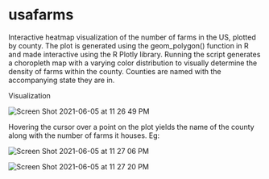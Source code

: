 # usafarms

Interactive heatmap visualization of the number of farms in the US, plotted by county. The plot is generated using the geom_polygon() function in R and
made interactive using the R Plotly library. Running the script generates a choropleth map with a varying color distribution to visually determine the
density of farms within the county. Counties are named with the accompanying state they are in.

Visualization

![Screen Shot 2021-06-05 at 11 26 49 PM](https://user-images.githubusercontent.com/37934117/120911520-182cac00-c656-11eb-9b9b-24312c6ed2ec.png)

Hovering the cursor over a point on the plot yields the name of the county along with the number of farms it houses. Eg:

![Screen Shot 2021-06-05 at 11 27 06 PM](https://user-images.githubusercontent.com/37934117/120911542-372b3e00-c656-11eb-9dde-5036fdd00aee.png)

![Screen Shot 2021-06-05 at 11 27 20 PM](https://user-images.githubusercontent.com/37934117/120911546-3eeae280-c656-11eb-9878-de982865c01f.png)

